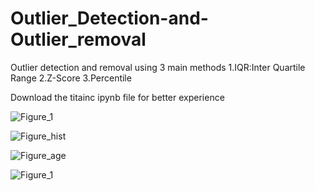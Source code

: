 # Outlier_Detection-and-Outlier_removal
Outlier detection and removal using 3 main methods
1.IQR:Inter Quartile Range
2.Z-Score
3.Percentile

Download the titainc ipynb file for better experience

![Figure_1](https://github.com/aravindkontham/Outlier_Detection-and-Outlier_removal/assets/92075632/b8729364-a16f-4a30-bb71-fb5b2ad9af3d)

![Figure_hist](https://github.com/aravindkontham/Outlier_Detection-and-Outlier_removal/assets/92075632/858fe9b9-3387-412c-85aa-c3ee58b8a03c)

![Figure_age](https://github.com/aravindkontham/Outlier_Detection-and-Outlier_removal/assets/92075632/755728b5-e1ce-4717-950e-5869f5e8235e)

![Figure_1](https://github.com/aravindkontham/Outlier_Detection-and-Outlier_removal/assets/92075632/eb385686-db59-4811-aa43-c3e0ac6ae7b5)
